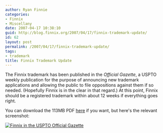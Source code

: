 ```yaml
---
author: Ryan Finnie
categories:
- Finnix
- Miscellany
date: 2007-04-17 10:38:10
guid: http://blog.finnix.org/2007/04/17/finnix-trademark-update/
id: 62
layout: post
permalink: /2007/04/17/finnix-trademark-update/
tags:
- trademark
title: Finnix Trademark Update
---
```

The Finnix trademark has been published in the _Official Gazette_, a USPTO weekly publication for the purpose of announcing new trademark applications and allowing the public to file oppositions against them if so needed. (Hopefully Finnix is in the clear in that regard.) At this point, Finnix should be a registered trademark within about 12 weeks if everything goes right.

You can download the 113MB PDF [here](http://www.uspto.gov/web/trademarks/tmog/) if you want, but here's the relevant screenshot:

[<img id="image61" src="/blog-media/2007/04/finnix-uspto-og.thumbnail.png" alt="Finnix in the USPTO Official Gazette" />](/blog-media/2007/04/finnix-uspto-og.png)
